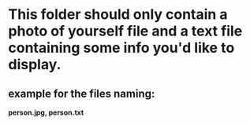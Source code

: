 # This folder should only contain a photo of yourself file and a text file containing some info you'd like to display.
## example for the files naming:
**person.jpg, person.txt** 
